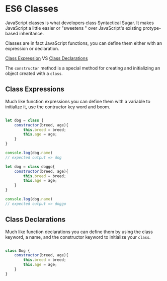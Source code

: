 # ES6 Classes

JavaScript classes is what developers class Syntactical Sugar. 
It makes JavaScript a little easier or "sweetens " over JavaScript's existing protype-based inheritance. 

Classes are in fact JavaScript functions, you can define them either with an expression or declaration. 

[Class Expression](https://developer.mozilla.org/en-US/docs/Web/JavaScript/Reference/Operators/class) VS [Class Declarations](https://developer.mozilla.org/en-US/docs/Web/JavaScript/Reference/Statements/class)

The `constructor` method is a special method for creating and initializing an object created with a `class`.


## Class Expressions
Much like function expressions you can define them with a variable to initialize it, use the contructor key word and boom.

```javascript

let dog = class { 
    constructor(breed, age){
        this.breed = breed; 
        this.age = age; 
    }
}

console.log(dog.name)
// expected output => dog

let dog = class doggo{ 
    constructor(breed, age){
        this.breed = breed; 
        this.age = age; 
    }
}

console.log(dog.name)
// expected output => doggo

```

## Class Declarations
Much like function declarations you can define them by using the class keyword, a name, and the constructor keyword to initialize your `class`. 

```javascript

class Dog {
    constructor(breed, age){
        this.breed = breed; 
        this.age = age; 
    }
}

```